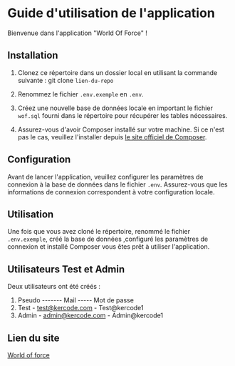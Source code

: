 # Guide d'utilisation de l'application

Bienvenue dans l'application "World Of Force" !

## Installation

1. Clonez ce répertoire dans un dossier local en utilisant la commande suivante : git clone `lien-du-repo`

2. Renommez le fichier `.env.exemple` en `.env`.

3. Créez une nouvelle base de données locale en important le fichier `wof.sql` fourni dans le répertoire pour récupérer les tables nécessaires.

4. Assurez-vous d'avoir Composer installé sur votre machine. Si ce n'est pas le cas, veuillez l'installer depuis [le site officiel de Composer](https://getcomposer.org/).

## Configuration

Avant de lancer l'application, veuillez configurer les paramètres de connexion à la base de données dans le fichier `.env`. Assurez-vous que les informations de connexion correspondent à votre configuration locale.

## Utilisation

Une fois que vous avez cloné le répertoire, renommé le fichier `.env.exemple`, créé la base de données ,configuré les paramètres de connexion et installé Composer vous êtes prêt à utiliser l'application.

## Utilisateurs Test et Admin

Deux utilisateurs ont été créés :
1. Pseudo ------- Mail ----- Mot de passe
2. Test - test@kercode.com - Test@kercode1
3. Admin - admin@kercode.com - Admin@kercode1

## Lien du site
[World of force](http://greta-bretagne-sud.fr/stagiaires-kercode/antoine-boeraeve/World-of-force/)